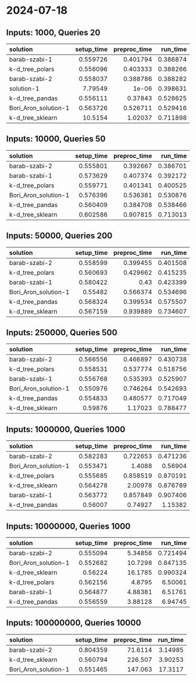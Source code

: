 # 2024-07-18

## Inputs: 1000, Queries 20

| solution             |   setup_time |   preproc_time |   run_time |
|:---------------------|-------------:|---------------:|-----------:|
| barab-szabi-1        |     0.559726 |       0.401794 |   0.386874 |
| k-d_tree_polars      |     0.556096 |       0.403333 |   0.388266 |
| barab-szabi-2        |     0.558037 |       0.388786 |   0.388282 |
| solution-1           |     7.79549  |       1e-06    |   0.398631 |
| k-d_tree_pandas      |     0.556111 |       0.37843  |   0.528625 |
| Bori_Aron_solution-1 |     0.563726 |       0.526711 |   0.529416 |
| k-d_tree_sklearn     |    10.5154   |       1.02037  |   0.711898 |

## Inputs: 10000, Queries 50

| solution             |   setup_time |   preproc_time |   run_time |
|:---------------------|-------------:|---------------:|-----------:|
| barab-szabi-2        |     0.555801 |       0.392667 |   0.386701 |
| barab-szabi-1        |     0.573629 |       0.407374 |   0.392172 |
| k-d_tree_polars      |     0.559771 |       0.401341 |   0.400525 |
| Bori_Aron_solution-1 |     0.576396 |       0.536381 |   0.530876 |
| k-d_tree_pandas      |     0.560409 |       0.384708 |   0.538466 |
| k-d_tree_sklearn     |     0.602586 |       0.907815 |   0.713013 |

## Inputs: 50000, Queries 200

| solution             |   setup_time |   preproc_time |   run_time |
|:---------------------|-------------:|---------------:|-----------:|
| barab-szabi-2        |     0.558599 |       0.399455 |   0.401508 |
| k-d_tree_polars      |     0.560693 |       0.429662 |   0.415235 |
| barab-szabi-1        |     0.580422 |       0.43     |   0.423399 |
| Bori_Aron_solution-1 |     0.55482  |       0.566374 |   0.534696 |
| k-d_tree_pandas      |     0.568324 |       0.399534 |   0.575507 |
| k-d_tree_sklearn     |     0.567159 |       0.939889 |   0.734607 |

## Inputs: 250000, Queries 500

| solution             |   setup_time |   preproc_time |   run_time |
|:---------------------|-------------:|---------------:|-----------:|
| barab-szabi-2        |     0.566556 |       0.466897 |   0.430738 |
| k-d_tree_polars      |     0.558531 |       0.537774 |   0.518756 |
| barab-szabi-1        |     0.556768 |       0.535393 |   0.525907 |
| Bori_Aron_solution-1 |     0.550976 |       0.746264 |   0.542693 |
| k-d_tree_pandas      |     0.554833 |       0.480577 |   0.717049 |
| k-d_tree_sklearn     |     0.59876  |       1.17023  |   0.788477 |

## Inputs: 1000000, Queries 1000

| solution             |   setup_time |   preproc_time |   run_time |
|:---------------------|-------------:|---------------:|-----------:|
| barab-szabi-2        |     0.582283 |       0.722653 |   0.471236 |
| Bori_Aron_solution-1 |     0.553471 |       1.4088   |   0.56904  |
| k-d_tree_polars      |     0.555685 |       0.858519 |   0.870191 |
| k-d_tree_sklearn     |     0.564278 |       2.00978  |   0.876789 |
| barab-szabi-1        |     0.563772 |       0.857849 |   0.907406 |
| k-d_tree_pandas      |     0.56007  |       0.74927  |   1.15382  |

## Inputs: 10000000, Queries 1000

| solution             |   setup_time |   preproc_time |   run_time |
|:---------------------|-------------:|---------------:|-----------:|
| barab-szabi-2        |     0.555094 |        5.34856 |   0.721494 |
| Bori_Aron_solution-1 |     0.552682 |       10.7298  |   0.847135 |
| k-d_tree_sklearn     |     0.56224  |       16.1785  |   0.990324 |
| k-d_tree_polars      |     0.562156 |        4.8795  |   6.50061  |
| barab-szabi-1        |     0.564877 |        4.88381 |   6.51761  |
| k-d_tree_pandas      |     0.556559 |        3.88128 |   6.94745  |

## Inputs: 100000000, Queries 10000

| solution             |   setup_time |   preproc_time |   run_time |
|:---------------------|-------------:|---------------:|-----------:|
| barab-szabi-2        |     0.804359 |        71.6114 |    3.14985 |
| k-d_tree_sklearn     |     0.560794 |       226.507  |    3.90253 |
| Bori_Aron_solution-1 |     0.551465 |       147.063  |   17.3117  |
